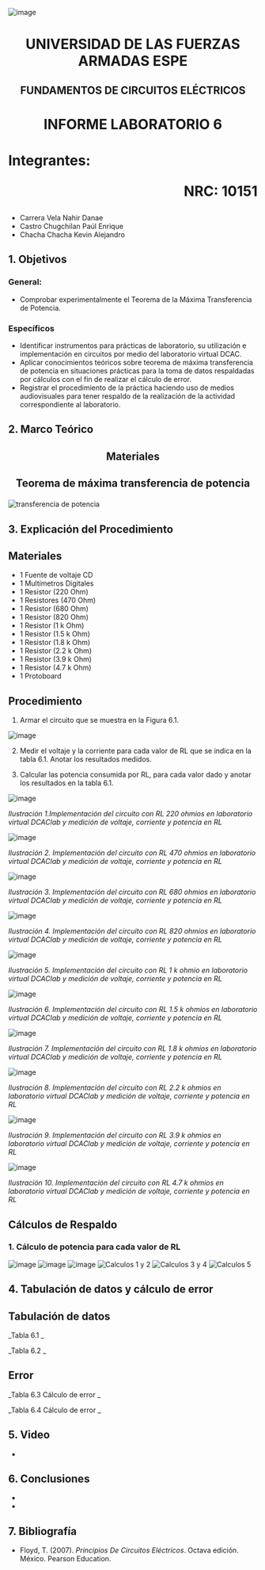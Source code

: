 ![image](https://user-images.githubusercontent.com/93786746/140656495-1e9017c5-1622-4145-a547-0ebbe5014f3d.png)
# <p align=center> UNIVERSIDAD DE LAS FUERZAS ARMADAS ESPE 
## <p align=center> FUNDAMENTOS DE CIRCUITOS ELÉCTRICOS
# <p align=center>  INFORME LABORATORIO 6
# Integrantes: <p align=right> NRC: 10151
* Carrera Vela Nahir Danae
* Castro Chugchilan Paúl Enrique
* Chacha Chacha Kevin Alejandro
## 1. Objetivos
  ### General: 
  * Comprobar experimentalmente el Teorema de la Máxima Transferencia de Potencia.
  ### Específicos
  * Identificar instrumentos para prácticas de laboratorio, su utilización e implementación en circuitos por medio del laboratorio virtual DCAC. 
  * Aplicar conocimientos teóricos sobre teorema de máxima transferencia de potencia en situaciones prácticas para la toma de datos respaldadas por cálculos con el fin de realizar el cálculo de error.
  * Registrar el procedimiento de la práctica haciendo uso de medios audiovisuales para tener respaldo de la realización de la actividad correspondiente al laboratorio.
## 2. Marco Teórico
  ## <p align=center> Materiales

  ## <p align=center> Teorema de máxima transferencia de potencia
![transferencia de potencia](https://user-images.githubusercontent.com/93786746/149411430-9800541a-0e6f-4a7d-9410-0c1f3a6875b7.png)

## 3. Explicación del Procedimiento
   ## Materiales
 * 1 Fuente de voltaje CD
 * 1 Multímetros Digitales
 * 1 Resistor (220 Ohm)
 * 1 Resistores (470 Ohm)
 * 1 Resistor (680 Ohm)
 * 1 Resistor (820 Ohm)
 * 1 Resistor (1 k Ohm)
 * 1 Resistor (1.5 k Ohm)
 * 1 Resistor (1.8 k Ohm)
 * 1 Resistor (2.2 k Ohm)
 * 1 Resistor (3.9 k Ohm)
 * 1 Resistor (4.7 k Ohm)
 * 1 Protoboard
## Procedimiento
1) Armar el circuito que se muestra en la Figura 6.1.
    
![image](https://user-images.githubusercontent.com/93786746/149048763-086650ce-1303-4d9c-882a-11b19a3ff83a.png)
    
2) Medir el voltaje y la corriente para cada valor de RL que se indica en la tabla 6.1. Anotar los resultados medidos.

3) Calcular las potencia consumida por RL, para cada valor dado y anotar los resultados en la tabla 6.1.
    
![image](https://user-images.githubusercontent.com/93786746/149423858-6379a099-885d-4f69-a947-ff55086d1920.png)

_Ilustración 1.Implementación del circuito con RL 220 ohmios en laboratorio virtual DCAClab y medición de voltaje, corriente y potencia en RL_

![image](https://user-images.githubusercontent.com/93786746/149424014-1a16f227-e229-48a8-8a1a-d8a100b8fbdc.png)

_Ilustración 2. Implementación del circuito con RL 470 ohmios en laboratorio virtual DCAClab y medición de voltaje, corriente y potencia en RL_
    
![image](https://user-images.githubusercontent.com/93786746/149424066-735dcaf5-cf8e-4155-b8de-5e3354d4a6f5.png)

    
_Ilustración 3. Implementación del circuito con RL 680 ohmios en laboratorio virtual DCAClab y medición de voltaje, corriente y potencia en RL_
    
![image](https://user-images.githubusercontent.com/93786746/149424129-8223df71-1916-4a29-be83-2a136fa0e09c.png)
         
_Ilustración 4. Implementación del circuito con RL 820 ohmios en laboratorio virtual DCAClab y medición de voltaje, corriente y potencia en RL_    
    
![image](https://user-images.githubusercontent.com/93786746/149424162-17c88f4c-261d-4f22-a83d-dae9bcdb64bd.png)

_Ilustración 5. Implementación del circuito con RL 1 k ohmio en laboratorio virtual DCAClab y medición de voltaje, corriente y potencia en RL_ 

![image](https://user-images.githubusercontent.com/93786746/149424232-64c97c6e-6359-4b9a-afb7-22222b708dd7.png)
    
_Ilustración 6. Implementación del circuito con RL 1.5 k ohmios en laboratorio virtual DCAClab y medición de voltaje, corriente y potencia en RL_
    
![image](https://user-images.githubusercontent.com/93786746/149424341-07e9ffbf-7f4f-48e7-a10f-2613746080d4.png)

_Ilustración 7. Implementación del circuito con RL 1.8 k ohmios en laboratorio virtual DCAClab y medición de voltaje, corriente y potencia en RL_    
 
![image](https://user-images.githubusercontent.com/93786746/149424425-ce5644e3-8aa2-4e52-a404-8152649541a6.png)

_Ilustración 8. Implementación del circuito con RL 2.2 k ohmios en laboratorio virtual DCAClab y medición de voltaje, corriente y potencia en RL_ 
    
![image](https://user-images.githubusercontent.com/93786746/149424465-30fb24f2-7f47-4bf7-8f69-ff32a1ba4bb9.png)

_Ilustración 9. Implementación del circuito con RL 3.9 k ohmios en laboratorio virtual DCAClab y medición de voltaje, corriente y potencia en RL_ 
    
![image](https://user-images.githubusercontent.com/93786746/149424508-80ec0f33-c08d-40e9-a18a-1adf8c1a3d74.png)

_Ilustración 10. Implementación del circuito con RL 4.7 k ohmios en laboratorio virtual DCAClab y medición de voltaje, corriente y potencia en RL_     
    
## Cálculos de Respaldo
  ### 1. Cálculo de potencia para cada valor de RL
![image](https://user-images.githubusercontent.com/93786746/149421253-d4fb1187-5b98-4cd8-a388-ee1b37b5b018.png)
![image](https://user-images.githubusercontent.com/93786746/149421280-47f0daaf-4de2-40c6-820a-74e1f2ef6652.png)
![image](https://user-images.githubusercontent.com/93786746/149421314-ceb4bfc3-9be2-4119-93f1-a931dc055bbf.png)
![Calculos 1 y 2](https://user-images.githubusercontent.com/93829976/149425717-fd816249-3df9-4dc2-8fdb-19646acdcbb3.png)
![Calculos 3 y 4](https://user-images.githubusercontent.com/93829976/149425726-1e24426f-441b-4f00-af83-36f68af6141c.png)
![Calculos 5](https://user-images.githubusercontent.com/93829976/149425730-e6995a88-32c7-4e1e-96f6-ea6cc6778c3b.png)
    
## 4. Tabulación de datos y cálculo de error
    
## Tabulación de datos
    
_Tabla 6.1 _
    


_Tabla 6.2 _
    

 
## Error

_Tabla 6.3 Cálculo de error _



_Tabla 6.4 Cálculo de error _
    

## 5. Video
  * 
## 6. Conclusiones
  * 
  * 
## 7. Bibliografía
 * Floyd, T. (2007). _Principios De Circuitos Eléctricos_. Octava edición. México. Pearson Education.
